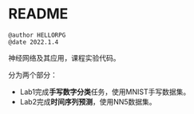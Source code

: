# README
```wiki
@author HELLORPG
@date 2022.1.4
```

神经网络及其应用，课程实验代码。

分为两个部分：
- Lab1完成**手写数字分类**任务，使用MNIST手写数据集。
- Lab2完成**时间序列预测**，使用NN5数据集。